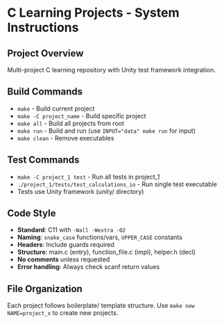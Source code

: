 # C Learning Projects - System Instructions

## Project Overview
Multi-project C learning repository with Unity test framework integration.

## Build Commands
- `make` - Build current project
- `make -C project_name` - Build specific project
- `make all` - Build all projects from root
- `make run` - Build and run (use `INPUT="data" make run` for input)
- `make clean` - Remove executables

## Test Commands
- `make -C project_1 test` - Run all tests in project_1
- `./project_1/tests/test_calculations_io` - Run single test executable
- Tests use Unity framework (unity/ directory)

## Code Style
- **Standard**: C11 with `-Wall -Wextra -O2`
- **Naming**: `snake_case` functions/vars, `UPPER_CASE` constants
- **Headers**: Include guards required
- **Structure**: main.c (entry), function_file.c (impl), helper.h (decl)
- **No comments** unless requested
- **Error handling**: Always check scanf return values

## File Organization
Each project follows boilerplate/ template structure. Use `make new NAME=project_x` to create new projects.
